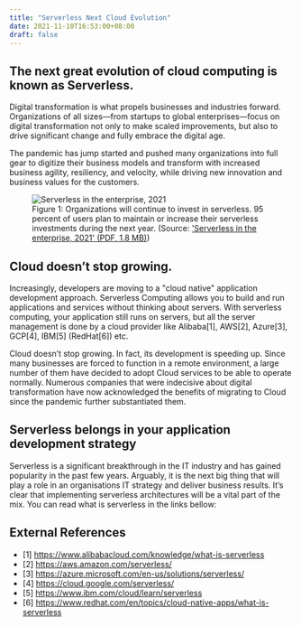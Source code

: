 ```yaml
---
title: "Serverless Next Cloud Evolution"
date: 2021-11-10T16:53:00+08:00
draft: false
---
```


## The next great evolution of cloud computing is known as Serverless.
Digital transformation is what propels businesses and industries forward. Organizations of all sizes—from startups to global enterprises—focus on digital transformation not only to make scaled improvements, but also to drive significant change and fully embrace the digital age. 

The pandemic has jump started and pushed many organizations into full gear to digitize their business models and transform with increased business agility, resiliency, and velocity, while driving new innovation and business values for the customers. 

<figure>
  <img src="../images/serverless_comparison_new.png" alt="Serverless in the enterprise, 2021">
  <figcaption>Figure 1: Organizations will continue to invest in serverless. 95 percent of users plan to maintain or increase their serverless investments during the next year. (Source: <a href="https://www.ibm.com/downloads/cas/ZJLWQOAQ">'Serverless in the enterprise, 2021' (PDF, 1.8 MB)</a>)</figcaption>
</figure>

## Cloud doesn’t stop growing. 
Increasingly, developers are moving to a "cloud native" application development approach. Serverless Computing allows you to build and run applications and services without thinking about servers. With serverless computing, your application still runs on servers, but all the server management is done by a cloud provider like Alibaba[1], AWS[2], Azure[3], GCP[4], IBM[5] (RedHat[6]) etc.

Cloud doesn’t stop growing. In fact, its development is speeding up. Since many businesses are forced to function in a remote environment, a large number of them have decided to adopt Cloud services to be able to operate normally. Numerous companies that were indecisive about digital transformation have now acknowledged the benefits of migrating to Cloud since the pandemic further substantiated them.

## Serverless belongs in your application development strategy
Serverless is a significant breakthrough in the IT industry and has gained popularity in the past few years. Arguably, it is the next big thing that will play a role in an organisations IT strategy and deliver business results. It’s clear that implementing serverless architectures will be a vital part of the mix. You can read what is serverless in the links bellow:

## External References
- [1] https://www.alibabacloud.com/knowledge/what-is-serverless
- [2] https://aws.amazon.com/serverless/
- [3] https://azure.microsoft.com/en-us/solutions/serverless/
- [4] https://cloud.google.com/serverless/
- [5] https://www.ibm.com/cloud/learn/serverless
- [6] https://www.redhat.com/en/topics/cloud-native-apps/what-is-serverless
